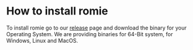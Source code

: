 # How to install romie

To install romie go to our [release](https://github.com/romie-gr/romie/releases/latest) page and download the binary for your Operating System.
We are providing binaries for 64-Bit system, for Windows, Linux and MacOS.
